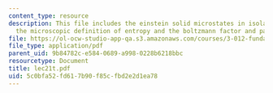 ```yaml
---
content_type: resource
description: This file includes the einstein solid microstates in isolated systems,
  the microscopic definition of entropy and the boltzmann factor and partition function.
file: https://ol-ocw-studio-app-qa.s3.amazonaws.com/courses/3-012-fundamentals-of-materials-science-fall-2005/5c0bfa52fd617b90f85cfbd2e2d1ea78_lec21t.pdf
file_type: application/pdf
parent_uid: 9b84782c-e584-0689-a998-0228b6218bbc
resourcetype: Document
title: lec21t.pdf
uid: 5c0bfa52-fd61-7b90-f85c-fbd2e2d1ea78
---
```

